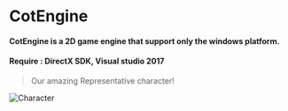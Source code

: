# CotEngine

#### CotEngine is a 2D game engine that support only the windows platform.
#### Require : DirectX SDK, Visual studio 2017

> Our amazing Representative character!  

![Character](http://www.kachinest.com:7070/CotEngine/Character.png "CotGirl")
